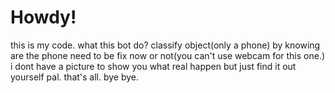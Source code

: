 # Howdy!

this is my code. what this bot do? classify object(only a phone)
by knowing are the phone need to be fix now or not(you can't use webcam for this one.)
i dont have a picture to show you what real happen but just find it out yourself pal.
that's all. bye bye.
